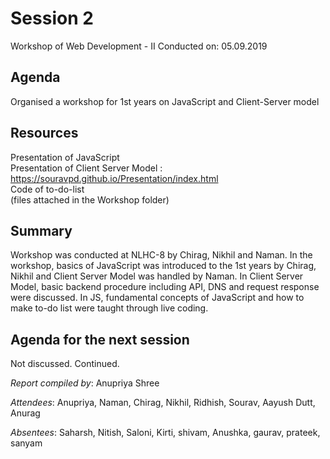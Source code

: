 # Session 2
Workshop of Web Development - II 
Conducted on: 05.09.2019

## Agenda
Organised a workshop for 1st years on JavaScript and Client-Server model

## Resources
  Presentation of JavaScript <br>
  Presentation of Client Server Model : https://souravpd.github.io/Presentation/index.html<br>
  Code of to-do-list <br>
  (files attached in the Workshop folder)

## Summary
Workshop was conducted at NLHC-8 by Chirag, Nikhil and Naman. In the workshop, basics of JavaScript was introduced to the 1st years by Chirag, Nikhil and Client Server Model was handled by Naman. In Client Server Model, basic backend procedure including API, DNS and request response were discussed. In JS, fundamental concepts of JavaScript and how to make to-do list were taught through live coding. 


## Agenda for the next session
Not discussed. Continued.

*Report compiled by*: Anupriya Shree

*Attendees*: Anupriya, Naman, Chirag, Nikhil, Ridhish, Sourav, Aayush Dutt, Anurag

*Absentees*: Saharsh, Nitish, Saloni, Kirti, shivam, Anushka, gaurav, prateek, sanyam

